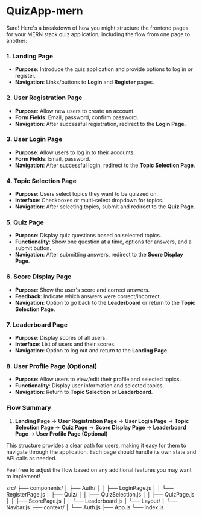 # QuizApp-mern
Sure! Here's a breakdown of how you might structure the frontend pages for your MERN stack quiz application, including the flow from one page to another:

### 1. **Landing Page**
   - **Purpose**: Introduce the quiz application and provide options to log in or register.
   - **Navigation**: Links/buttons to **Login** and **Register** pages.

### 2. **User Registration Page**
   - **Purpose**: Allow new users to create an account.
   - **Form Fields**: Email, password, confirm password.
   - **Navigation**: After successful registration, redirect to the **Login Page**.

### 3. **User Login Page**
   - **Purpose**: Allow users to log in to their accounts.
   - **Form Fields**: Email, password.
   - **Navigation**: After successful login, redirect to the **Topic Selection Page**.

### 4. **Topic Selection Page**
   - **Purpose**: Users select topics they want to be quizzed on.
   - **Interface**: Checkboxes or multi-select dropdown for topics.
   - **Navigation**: After selecting topics, submit and redirect to the **Quiz Page**.

### 5. **Quiz Page**
   - **Purpose**: Display quiz questions based on selected topics.
   - **Functionality**: Show one question at a time, options for answers, and a submit button.
   - **Navigation**: After submitting answers, redirect to the **Score Display Page**.

### 6. **Score Display Page**
   - **Purpose**: Show the user's score and correct answers.
   - **Feedback**: Indicate which answers were correct/incorrect.
   - **Navigation**: Option to go back to the **Leaderboard** or return to the **Topic Selection Page**.

### 7. **Leaderboard Page**
   - **Purpose**: Display scores of all users.
   - **Interface**: List of users and their scores.
   - **Navigation**: Option to log out and return to the **Landing Page**.

### 8. **User Profile Page (Optional)**
   - **Purpose**: Allow users to view/edit their profile and selected topics.
   - **Functionality**: Display user information and selected topics.
   - **Navigation**: Return to **Topic Selection** or **Leaderboard**.

### Flow Summary
1. **Landing Page** → **User Registration Page** → **User Login Page** → **Topic Selection Page** → **Quiz Page** → **Score Display Page** → **Leaderboard Page** → **User Profile Page (Optional)**

This structure provides a clear path for users, making it easy for them to navigate through the application. Each page should handle its own state and API calls as needed. 

Feel free to adjust the flow based on any additional features you may want to implement!


src/
├── components/
│   ├── Auth/
│   │   ├── LoginPage.js
│   │   └── RegisterPage.js
│   ├── Quiz/
│   │   ├── QuizSelection.js
│   │   ├── QuizPage.js
│   │   ├── ScorePage.js
│   │   └── Leaderboard.js
│   └── Layout/
│       └── Navbar.js
├── context/
│   └── Auth.js
├── App.js
└── index.js
